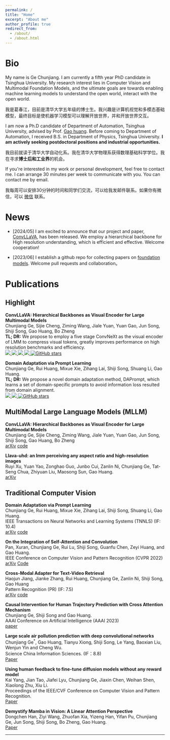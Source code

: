```yaml
---
permalink: /
title: "Home"
excerpt: "About me"
author_profile: true
redirect_from: 
  - /about/
  - /about.html
---
```


# Bio

My name is Ge Chunjiang. I am currently a fifth year PhD candidate in Tsinghua University. My research interest lies in Computer Vision and Multimodal Foundation Models, and the ultimate goals are towards enabling machine learning models to understand the open world, interact with the open world.

我是葛春江，目前是清华大学五年级的博士生。我兴趣是计算机视觉和多模态基础模型，最终目标是使机器学习模型可以理解开放世界，并和开放世界交互。

I am now a Ph.D candidate of Department of Automation, Tsinghua University, advised by Prof. [Gao huang](http://www.gaohuang.net/). Before coming to Department of Automation, I received B.S. in Department of Physics, Tsinghua University. **I am actively seeking postdoctoral positions and industrial opportunities.**

我目前就读于清华大学自动化系。我在清华大学物理系获得数理基础科学学位。我在寻求**博士后和工业界**的机会。

If you're interested in my work or personal development, feel free to contact me. I can arrange 30 minutes per week to communicate with you. You can contact me by email.

我每周可以安排30分钟的时间和同学们交流，可以给我发邮件联系。如果你有微信，可以 [微信](https://github.com/John-Ge/John-Ge.github.io/blob/master/images/wechat.jpg) 联系。

# News

- [2024/05] I am excited to announce that our project and paper, [ConvLLaVA](https://arxiv.org/abs/2405.15738), has been released. We employ a hierarchical backbone for High resolution understanding, which is efficient and effective. Welcome cooperation!
<!-- - [2023/08] I become a contributor of project [OpenRLHF](https://github.com/OpenLLMAI/OpenRLHF/tree/main).  -->
- [2023/06] I establish a github repo for collecting papers on [foundation models](https://github.com/John-Ge/awesome-foundation-models). Welcome pull requests and collaboration。

# Publications

## Highlight

**ConvLLaVA: Hierarchical Backbones as Visual Encoder for Large Multimodal Models**\
Chunjiang Ge, Sijie Cheng, Ziming Wang, Jiale Yuan, Yuan Gao, Jun Song, Shiji Song, Gao Huang, Bo Zheng \
**TL; DR:** We propose to employ a five stage ConvNeXt as the visual encoder of LMM to compress visual tokens, greatly improves performance on high resolution benchmarks and efficiency.\
<a href="http://arxiv.org/abs/2405.15738"> 
    <img src="https://img.shields.io/badge/arXiv-2405.15738-b31b1b.svg?logo=arXiv">
</a>
<a href="https://github.com/alibaba/conv-llava"> 
    <img src="https://img.shields.io/badge/Github-ConvLLaVA-181717.svg?logo=GitHub">
</a>
<a href="https://huggingface.co/collections/ConvLLaVA/convllava-66519ef0ccdee62544bd19bf"> 
    <img src="https://img.shields.io/badge/🤗%20Hugging%20Face-Models-ffd21e">
</a>
<a href="https://modelscope.cn/organization/ConvLLaVA?tab=model"> 
    <img src="https://img.shields.io/badge/🤖%20ModelScope-Models-5f4cf2.svg">
</a>
<a href="https://github.com/alibaba/conv-llava/stargazers">
    <img alt="GitHub stars" src="https://img.shields.io/github/stars/alibaba/conv-llava?color=ccf" />
</a>

**Domain Adaptation via Prompt Learning**\
Chunjiang Ge, Rui Huang, Mixue Xie, Zihang Lai, Shiji Song, Shuang Li, Gao Huang.  \
**TL; DR:** We propose a novel domain adaptation method, DAPrompt, which learns a set of domain-specific prompts to avoid information loss resulted from domain alignment.\
<a href="https://arxiv.org/abs/2202.06687"> 
    <img src="https://img.shields.io/badge/arXiv-2202.06687-b31b1b.svg?logo=arXiv">
</a>
  <a href="https://github.com/LeapLabTHU/DAPrompt"> 
    <img src="https://img.shields.io/badge/Github-DAPrompt-181717.svg?logo=GitHub">
</a>
<a href="https://github.com/LeapLabTHU/DAPrompt/stargazers">
    <img alt="GitHub stars" src="https://img.shields.io/github/stars/LeapLabTHU/DAPrompt?color=ccf" />
</a>

## MultiModal Large Language Models (MLLM)

**ConvLLaVA: Hierarchical Backbones as Visual Encoder for Large Multimodal Models**\
Chunjiang Ge, Sijie Cheng, Ziming Wang, Jiale Yuan, Yuan Gao, Jun Song, Shiji Song, Gao Huang, Bo Zheng \
[arXiv](https://arxiv.org/abs/2405.15738) [code](https://github.com/alibaba/conv-llava)

**Llava-uhd: an lmm perceiving any aspect ratio and high-resolution images**\
Ruyi Xu, Yuan Yao, Zonghao Guo, Junbo Cui, Zanlin Ni, Chunjiang Ge, Tat-Seng Chua, Zhiyuan Liu, Maosong Sun, Gao Huang.  \
[arXiv](https://arxiv.org/abs/2403.11703)

## Traditional Computer Vision

**Domain Adaptation via Prompt Learning**\
Chunjiang Ge, Rui Huang, Mixue Xie, Zihang Lai, Shiji Song, Shuang Li, Gao Huang.  \
IEEE Transactions on Neural Networks and Learning Systems (TNNLS) (IF: 10.4) \
[arXiv](https://arxiv.org/abs/2202.06687) [code](https://github.com/LeapLabTHU/DAPrompt)

**On the Integration of Self-Attention and Convolution**\
Pan, Xuran, Chunjiang Ge, Rui Lu, Shiji Song, Guanfu Chen, Zeyi Huang, and Gao Huang.  \
IEEE Conference on Computer Vision and Pattern Recognition (CVPR 2022)\
[arXiv](https://arxiv.org/abs/2111.14556) [Code](https://github.com/leaplabthu/acmix)

**Cross-Modal Adapter for Text-Video Retrieval**\
Haojun Jiang, Jianke Zhang, Rui Huang, Chunjiang Ge, Zanlin Ni, Shiji Song, Gao Huang \
Pattern Recognition (PR) (IF: 7.5) \
[arXiv](https://arXiv.org/abs/2211.09623) [code](https://github.com/LeapLabTHU/Cross-Modal-Adapter)

**Causal Intervention for Human Trajectory Prediction with Cross Attention Mechanism**\
Chunjiang Ge, Shiji Song and Gao Huang. \
AAAI Conference on Artificial Intelligence (AAAI 2023)\
[paper](https://ojs.aaai.org/index.php/AAAI/article/view/25142)

**Large scale air pollution prediction with deep convolutional networks**\
Chunjiang Ge$^\ast$, Gao Huang, Tianyu Xiong, Shiji Song, Le Yang, Baoxian Liu, Wenjun Yin and Cheng Wu.  \
Science China Information Sciences. (IF：8.8) \
[Paper](https://link.springer.com/article/10.1007/s11432-020-2951-1)

**Using human feedback to fine-tune diffusion models without any reward model**\
Kai Yang, Jian Tao, Jiafei Lyu, Chunjiang Ge, Jiaxin Chen, Weihan Shen, Xiaolong Zhu, Xiu Li.  \
Proceedings of the IEEE/CVF Conference on Computer Vision and Pattern Recognition. \
[Paper](https://openaccess.thecvf.com/content/CVPR2024/papers/Yang_Using_Human_Feedback_to_Fine-tune_Diffusion_Models_without_Any_Reward_CVPR_2024_paper.pdf)

**Demystify Mamba in Vision: A Linear Attention Perspective**\
Dongchen Han, Ziyi Wang, Zhuofan Xia, Yizeng Han, Yifan Pu, Chunjiang Ge, Jun Song, Shiji Song, Bo Zheng, Gao Huang.  \
[Paper](https://arxiv.org/abs/2405.16605)

---

<script type="text/javascript" src="//rf.revolvermaps.com/0/0/6.js?i=5fymzl2m77g&amp;m=7&amp;c=e63100&amp;cr1=ffffff&amp;f=arial&amp;l=0&amp;bv=90&amp;lx=-420&amp;ly=420&amp;hi=20&amp;he=7&amp;hc=a8ddff&amp;rs=80" async="async"></script>
